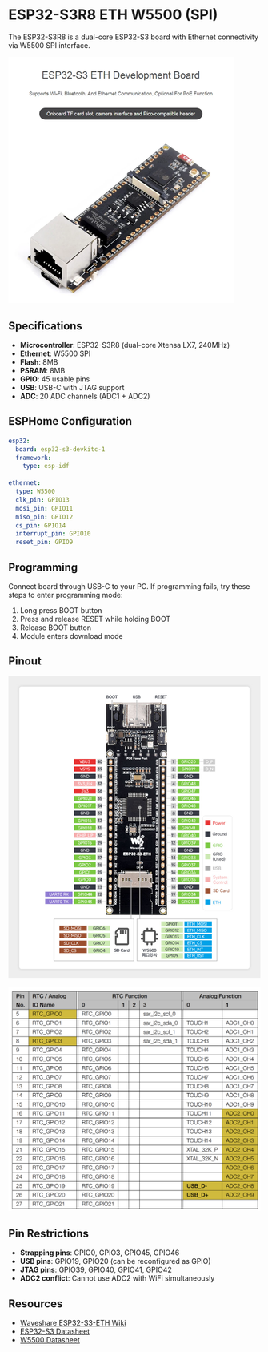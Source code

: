 # ESP32-S3R8 ETH W5500 (SPI)

The ESP32-S3R8 is a dual-core ESP32-S3 board with Ethernet connectivity via W5500 SPI interface.

<img src="ProductImage.png" width="450">

## Specifications

- **Microcontroller**: ESP32-S3R8 (dual-core Xtensa LX7, 240MHz)
- **Ethernet**: W5500 SPI
- **Flash**: 8MB
- **PSRAM**: 8MB
- **GPIO**: 45 usable pins
- **USB**: USB-C with JTAG support
- **ADC**: 20 ADC channels (ADC1 + ADC2)

## ESPHome Configuration

```yaml
esp32:
  board: esp32-s3-devkitc-1
  framework:
    type: esp-idf

ethernet:
  type: W5500
  clk_pin: GPIO13
  mosi_pin: GPIO11
  miso_pin: GPIO12
  cs_pin: GPIO14
  interrupt_pin: GPIO10
  reset_pin: GPIO9
```

## Programming

Connect board through USB-C to your PC. If programming fails, try these steps to enter programming mode:

1. Long press BOOT button
2. Press and release RESET while holding BOOT
3. Release BOOT button
4. Module enters download mode

## Pinout

![PINOUT](PINOUT.png)

![PIN Restrictions](PIN_Restrictions.png)

## Pin Restrictions

- **Strapping pins**: GPIO0, GPIO3, GPIO45, GPIO46
- **USB pins**: GPIO19, GPIO20 (can be reconfigured as GPIO)
- **JTAG pins**: GPIO39, GPIO40, GPIO41, GPIO42
- **ADC2 conflict**: Cannot use ADC2 with WiFi simultaneously

## Resources

- [Waveshare ESP32-S3-ETH Wiki](https://www.waveshare.com/wiki/ESP32-S3-ETH)
- [ESP32-S3 Datasheet](https://www.espressif.com/sites/default/files/documentation/esp32-s3_datasheet_en.pdf)
- [W5500 Datasheet](https://www.wiznet.io/product-item/w5500/)